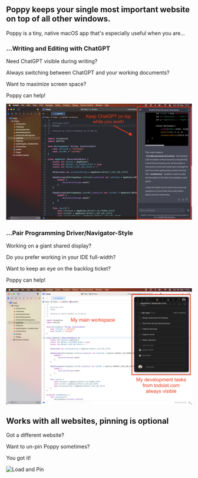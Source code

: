 ## Poppy keeps your single most important website on top of all other windows.

Poppy is a tiny, native macOS app that's especially useful when you are...

### ...Writing and Editing with ChatGPT

Need ChatGPT visible during writing?

Always switching between ChatGPT and your working documents?

Want to maximize screen space?

Poppy can help!

![ChatGPT](./chatgpt.png)

### ...Pair Programming Driver/Navigator-Style

Working on a giant shared display?

Do you prefer working in your IDE full-width?

Want to keep an eye on the backlog ticket?

Poppy can help!

![Todoist](./todoist.png)


## Works with all websites, pinning is optional

Got a different website? 

Want to un-pin Poppy sometimes?

You got it!

![Load and Pin](./load-and-pin.png)



